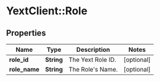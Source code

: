 # YextClient::Role

## Properties
Name | Type | Description | Notes
------------ | ------------- | ------------- | -------------
**role_id** | **String** | The Yext Role ID. | [optional] 
**role_name** | **String** | The Role&#39;s Name. | [optional] 


